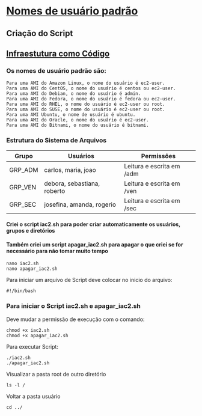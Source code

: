 # [Nomes de usuário padrão](https://docs.aws.amazon.com/pt_br/AWSEC2/latest/UserGuide/managing-users.html#ami-default-user-names)

## Criação do Script
## [Infraestutura como Código](https://docs.google.com/presentation/d/1_vwPcBh7YUhUfu37lAUYQqhhP8LMmPHRCXo1Bc7czTs/edit#slide=id.p3)
### Os nomes de usuário padrão são:
```
Para uma AMI do Amazon Linux, o nome do usuário é ec2-user.
Para uma AMI do CentOS, o nome do usuário é centos ou ec2-user.
Para uma AMI do Debian, o nome do usuário é admin.
Para uma AMI do Fedora, o nome do usuário é fedora ou ec2-user.
Para uma AMI do RHEL, o nome do usuário é ec2-user ou root.
Para uma AMI do SUSE, o nome do usuário é ec2-user ou root.
Para uma AMI Ubuntu, o nome de usuário é ubuntu.
Para uma AMI do Oracle, o nome do usuário é ec2-user.
Para uma AMI do Bitnami, o nome do usuário é bitnami.
```
### Estrutura do Sistema de Arquivos
| Grupo | Usuários | Permissões |
|---|---|---|
| GRP_ADM | carlos, maria, joao | Leitura e escrita em /adm |
| GRP_VEN | debora, sebastiana, roberto | Leitura e escrita em /ven |
| GRP_SEC | josefina, amanda, rogerio | Leitura e escrita em /sec |

#### Criei o script iac2.sh para poder criar automaticamente os usuários, grupos e diretórios
#### Também criei um script apagar_iac2.sh para apagar o que criei se for necessário para não tomar muito tempo

    nano iac2.sh
    nano apagar_iac2.sh
Para iniciar um arquivo de Script deve colocar no inicio do arquivo:

    #!/bin/bash
### Para iniciar o Script iac2.sh e apagar_iac2.sh
Deve mudar a permissão de execução com o comando:

    chmod +x iac2.sh
    chmod +x apagar_iac2.sh
Para executar Script:

    ./iac2.sh
    ./apagar_iac2.sh
Visualizar a pasta root de outro diretório

    ls -l /
Voltar a pasta usuário

    cd ../
